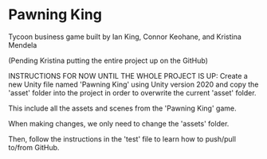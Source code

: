 # Pawning King
Tycoon business game built by Ian King, Connor Keohane, and Kristina Mendela

(Pending Kristina putting the entire project up on the GitHub)


INSTRUCTIONS FOR NOW UNTIL THE WHOLE PROJECT IS UP:
Create a new Unity file named 'Pawning King' using Unity version 2020 and copy the 'asset' folder 
into the project in order to overwrite the current 'asset' folder.


This include all the assets and scenes from the 'Pawning King' game.

When making changes, we only need to change the 'assets' folder.

Then, follow the instructions in the 'test' file to learn how to push/pull to/from
GitHub.
